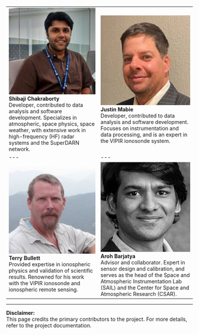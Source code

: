 <!-- 
Author(s): Shibaji Chakraborty

Disclaimer:

-->

|   |   |
|---|---|
| ![Shibaji Chakraborty](../figures/Chakraborty.png)<br>__Shibaji Chakraborty__<br> Developer, contributed to data analysis and software development. Specializes in atmospheric, space physics, space weather, with extensive work in high-frequency (HF) radar systems and the SuperDARN network. | ![Justin Mabie](../figures/Mabie.png)<br>__Justin Mabie__<br> Developer, contributed to data analysis and software development. Focuses on instrumentation and data processing, and is an expert in the VIPIR ionosonde system. |
|---|---|
| ![Terry Bullett](../figures/Bullett.png)<br>__Terry Bullett__<br>Provided expertise in ionospheric physics and validation of scientific results. Renowned for his work with the VIPIR ionosonde and ionospheric remote sensing. | ![Aroh Barjatya](../figures/Barjatya.png)<br>__Aroh Barjatya__<br>Advisor and collaborator. Expert in sensor design and calibration, and serves as the head of the Space and Atmospheric Instrumentation Lab (SAIL) and the Center for Space and Atmospheric Research (CSAR). |

---

**Disclaimer:**  
This page credits the primary contributors to the project. For more details, refer to the project documentation.
